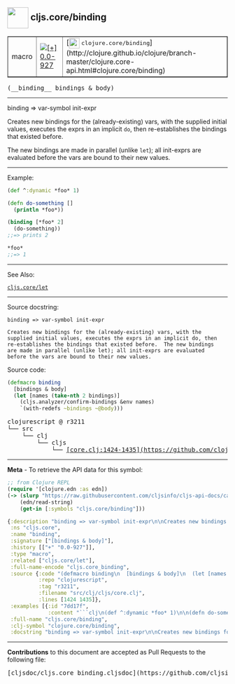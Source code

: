 ## <img width="48px" valign="middle" src="http://i.imgur.com/Hi20huC.png"> cljs.core/binding

 <table border="1">
<tr>

<td>macro</td>
<td><a href="https://github.com/cljsinfo/cljs-api-docs/tree/0.0-927"><img valign="middle" alt="[+] 0.0-927" src="https://img.shields.io/badge/+-0.0--927-lightgrey.svg"></a> </td>
<td>
[<img height="24px" valign="middle" src="http://i.imgur.com/1GjPKvB.png"> <samp>clojure.core/binding</samp>](http://clojure.github.io/clojure/branch-master/clojure.core-api.html#clojure.core/binding)
</td>
</tr>
</table>

 <samp>
(__binding__ bindings & body)<br>
</samp>

---

binding => var-symbol init-expr

Creates new bindings for the (already-existing) vars, with the
supplied initial values, executes the exprs in an implicit `do`, then
re-establishes the bindings that existed before.

The new bindings are made in parallel (unlike `let`); all init-exprs are
evaluated before the vars are bound to their new values.

---

Example:

```clj
(def ^:dynamic *foo* 1)

(defn do-something []
  (println *foo*))

(binding [*foo* 2]
  (do-something))
;;=> prints 2

*foo*
;;=> 1
```

---

See Also:

[`cljs.core/let`](cljs.core_let.md)<br>

---

Source docstring:

```
binding => var-symbol init-expr

Creates new bindings for the (already-existing) vars, with the
supplied initial values, executes the exprs in an implicit do, then
re-establishes the bindings that existed before.  The new bindings
are made in parallel (unlike let); all init-exprs are evaluated
before the vars are bound to their new values.
```

Source code:

```clj
(defmacro binding
  [bindings & body]
  (let [names (take-nth 2 bindings)]
    (cljs.analyzer/confirm-bindings &env names)
    `(with-redefs ~bindings ~@body)))
```

 <pre>
clojurescript @ r3211
└── src
    └── clj
        └── cljs
            └── <ins>[core.clj:1424-1435](https://github.com/clojure/clojurescript/blob/r3211/src/clj/cljs/core.clj#L1424-L1435)</ins>
</pre>


---

__Meta__ - To retrieve the API data for this symbol:

```clj
;; from Clojure REPL
(require '[clojure.edn :as edn])
(-> (slurp "https://raw.githubusercontent.com/cljsinfo/cljs-api-docs/catalog/cljs-api.edn")
    (edn/read-string)
    (get-in [:symbols "cljs.core/binding"]))
```

```clj
{:description "binding => var-symbol init-expr\n\nCreates new bindings for the (already-existing) vars, with the\nsupplied initial values, executes the exprs in an implicit `do`, then\nre-establishes the bindings that existed before.\n\nThe new bindings are made in parallel (unlike `let`); all init-exprs are\nevaluated before the vars are bound to their new values.",
 :ns "cljs.core",
 :name "binding",
 :signature ["[bindings & body]"],
 :history [["+" "0.0-927"]],
 :type "macro",
 :related ["cljs.core/let"],
 :full-name-encode "cljs.core_binding",
 :source {:code "(defmacro binding\n  [bindings & body]\n  (let [names (take-nth 2 bindings)]\n    (cljs.analyzer/confirm-bindings &env names)\n    `(with-redefs ~bindings ~@body)))",
          :repo "clojurescript",
          :tag "r3211",
          :filename "src/clj/cljs/core.clj",
          :lines [1424 1435]},
 :examples [{:id "7dd17f",
             :content "```clj\n(def ^:dynamic *foo* 1)\n\n(defn do-something []\n  (println *foo*))\n\n(binding [*foo* 2]\n  (do-something))\n;;=> prints 2\n\n*foo*\n;;=> 1\n```"}],
 :full-name "cljs.core/binding",
 :clj-symbol "clojure.core/binding",
 :docstring "binding => var-symbol init-expr\n\nCreates new bindings for the (already-existing) vars, with the\nsupplied initial values, executes the exprs in an implicit do, then\nre-establishes the bindings that existed before.  The new bindings\nare made in parallel (unlike let); all init-exprs are evaluated\nbefore the vars are bound to their new values."}

```

---

__Contributions__ to this document are accepted as Pull Requests to the following file:

 <pre>
[cljsdoc/cljs.core_binding.cljsdoc](https://github.com/cljsinfo/cljs-api-docs/blob/master/cljsdoc/cljs.core_binding.cljsdoc)
</pre>

